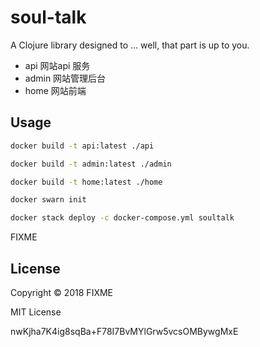 # soul-talk

A Clojure library designed to ... well, that part is up to you.

* api 网站api 服务
* admin 网站管理后台
* home 网站前端

## Usage

```bash
docker build -t api:latest ./api

docker build -t admin:latest ./admin

docker build -t home:latest ./home

docker swarn init

docker stack deploy -c docker-compose.yml soultalk
```

FIXME

## License

Copyright © 2018 FIXME

MIT License

nwKjha7K4ig8sqBa+F78I7BvMYlGrw5vcsOMBywgMxE